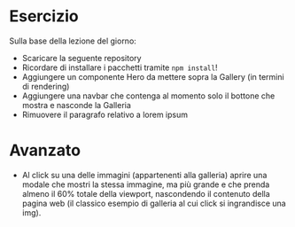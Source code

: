 # Esercizio
Sulla base della lezione del giorno:
- Scaricare la seguente repository
- Ricordare di installare i pacchetti tramite `npm install`!
- Aggiungere un componente Hero da mettere sopra la Gallery (in termini di rendering)
- Aggiungere una navbar che contenga al momento solo il bottone che mostra e nasconde la Galleria
- Rimuovere il paragrafo relativo a lorem ipsum



# Avanzato
- Al click su una delle immagini (appartenenti alla galleria) aprire una modale che mostri la stessa immagine, ma più grande e che prenda almeno il 60% totale della viewport, nascondendo il contenuto della pagina web (il classico esempio di galleria al cui click si ingrandisce una img).